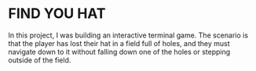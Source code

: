 # FIND YOU HAT

In this project, I was building an interactive terminal game. The scenario is that the player has lost their hat in a field full of holes, and they must navigate down to it without falling down one of the holes or stepping outside of the field.